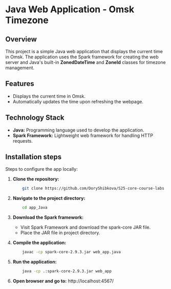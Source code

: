 # Java Web Application - Omsk Timezone

## Overview
This project is a simple Java web application that displays the current time in Omsk. The application uses the Spark framework for creating the web server and Java's built-in **ZonedDateTime** and **ZoneId** classes for timezone management.
## Features
- Displays the current time in Omsk.
- Automatically updates the time upon refreshing the webpage.

## Technology Stack
- **Java:** Programming language used to develop the application.
- **Spark Framework:** Lightweight web framework for handling HTTP requests.

## Installation steps

Steps to configure the app locally:
1. **Clone the repository:**
   ```bash
       git clone https://github.com/DoryShibkova/S25-core-course-labs
   ```
2. **Navigate to the project directory:**
   ```bash
       cd app_Java
   ```
3. **Download the Spark framework:**
   - Visit Spark Framework and download the spark-core JAR file.
   - Place the JAR file in project directory.
     
4. **Compile the application:**
   ```bash
       javac -cp spark-core-2.9.3.jar web_app.java
   ```
5. **Run the application:**
   ```bash
       java -cp .:spark-core-2.9.3.jar web_app
   ```
6. **Open browser and go to:** http://localhost:4567/
